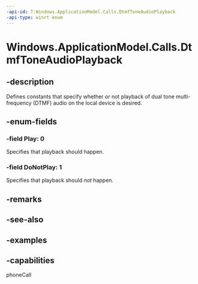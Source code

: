 ```yaml
---
-api-id: T:Windows.ApplicationModel.Calls.DtmfToneAudioPlayback
-api-type: winrt enum
---
```


# Windows.ApplicationModel.Calls.DtmfToneAudioPlayback

<!--
public enum DtmfToneAudioPlayback
-->

## -description

Defines constants that specify whether or not playback of dual tone multi-frequency (DTMF) audio on the local device is desired.

## -enum-fields

### -field Play: 0

Specifies that playback should happen.

### -field DoNotPlay: 1

Specifies that playback should *not* happen.

## -remarks

## -see-also

## -examples

## -capabilities
phoneCall
